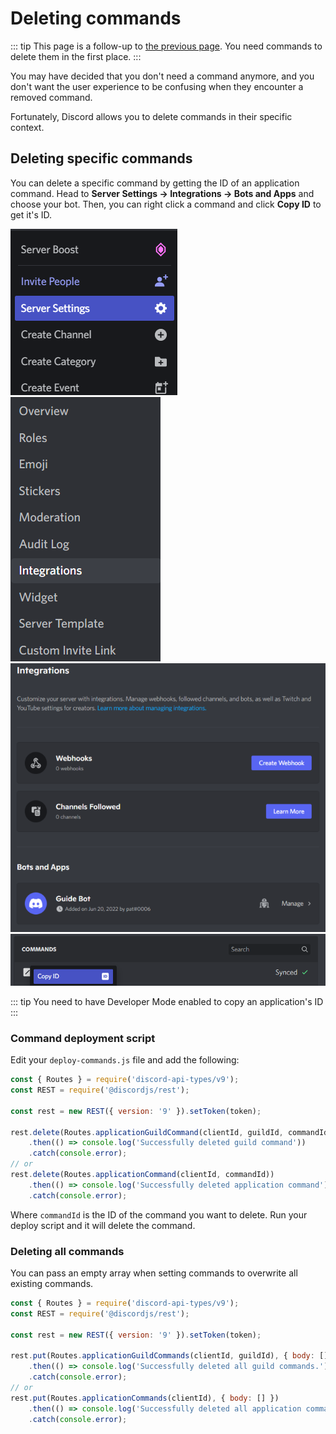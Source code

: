 # Deleting commands

::: tip
This page is a follow-up to [the previous page](./creating-commands.md). You need commands to delete them in the first place.
:::

You may have decided that you don't need a command anymore, and you don't want the user experience to be confusing when they encounter a removed command. 

Fortunately, Discord allows you to delete commands in their specific context.

## Deleting specific commands

You can delete a specific command by getting the ID of an application command. Head to **Server Settings -> Integrations -> Bots and Apps** and choose your bot. Then, you can right click a command and click **Copy ID** to get it's ID.

![server-settings](./images/server-settings.png)
![integrations](./images/integrations.png)
![bots-and-apps](./images/bots-and-apps.png)
![commands-copy-id](./images/commands-copy-id.png)

::: tip
You need to have Developer Mode enabled to copy an application's ID
:::

### Command deployment script

Edit your `deploy-commands.js` file and add the following:

```js
const { Routes } = require('discord-api-types/v9');
const REST = require('@discordjs/rest');

const rest = new REST({ version: '9' }).setToken(token);

rest.delete(Routes.applicationGuildCommand(clientId, guildId, commandId))
    .then(() => console.log('Successfully deleted guild command'))
    .catch(console.error);
// or
rest.delete(Routes.applicationCommand(clientId, commandId))
    .then(() => console.log('Successfully deleted application command'))
    .catch(console.error);
```
Where `commandId` is the ID of the command you want to delete. Run your deploy script and it will delete the command.

### Deleting all commands

You can pass an empty array when setting commands to overwrite all existing commands.

```js
const { Routes } = require('discord-api-types/v9');
const REST = require('@discordjs/rest');

const rest = new REST({ version: '9' }).setToken(token);

rest.put(Routes.applicationGuildCommands(clientId, guildId), { body: [] })
    .then(() => console.log('Successfully deleted all guild commands.'))
    .catch(console.error);
// or
rest.put(Routes.applicationCommands(clientId), { body: [] })
    .then(() => console.log('Successfully deleted all application commands.'))
    .catch(console.error);
```